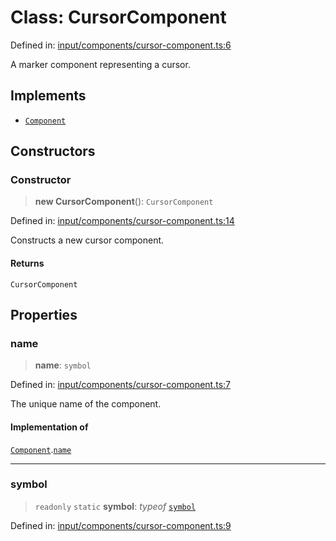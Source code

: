 # Class: CursorComponent

Defined in: [input/components/cursor-component.ts:6](https://github.com/Forge-Game-Engine/Forge/blob/80c88dbc1226e2ea185d187b85121eb9c3da7ead/src/input/components/cursor-component.ts#L6)

A marker component representing a cursor.

## Implements

- [`Component`](../interfaces/Component.md)

## Constructors

### Constructor

> **new CursorComponent**(): `CursorComponent`

Defined in: [input/components/cursor-component.ts:14](https://github.com/Forge-Game-Engine/Forge/blob/80c88dbc1226e2ea185d187b85121eb9c3da7ead/src/input/components/cursor-component.ts#L14)

Constructs a new cursor component.

#### Returns

`CursorComponent`

## Properties

### name

> **name**: `symbol`

Defined in: [input/components/cursor-component.ts:7](https://github.com/Forge-Game-Engine/Forge/blob/80c88dbc1226e2ea185d187b85121eb9c3da7ead/src/input/components/cursor-component.ts#L7)

The unique name of the component.

#### Implementation of

[`Component`](../interfaces/Component.md).[`name`](../interfaces/Component.md#name)

***

### symbol

> `readonly` `static` **symbol**: *typeof* [`symbol`](#symbol)

Defined in: [input/components/cursor-component.ts:9](https://github.com/Forge-Game-Engine/Forge/blob/80c88dbc1226e2ea185d187b85121eb9c3da7ead/src/input/components/cursor-component.ts#L9)
